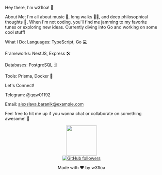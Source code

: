 Hey there, I'm w31loa! 👋

About Me:
I'm all about music 🎵, long walks 🚶‍♂️, and deep philosophical thoughts 🤔. When I'm not coding, you'll find me jamming to my favorite tunes or exploring new ideas. Currently diving into Go and working on some cool stuff!

What I Do:
  Languages: TypeScript, Go 💻
  
  Frameworks: NestJS, Express 🛠️
  
  Databases: PostgreSQL 🗄️

Tools: 
  Prisma, Docker 🐳

Let's Connect!

Telegram: @qqw01192

Email: alexslava.baranik@example.com

Feel free to hit me up if you wanna chat or collaborate on something awesome! 🚀

<div align="center"> <img src="https://media.giphy.com/media/LnQjpWaON8KrE/giphy.gif" width="100"/> </div>

<div align="center"> <a href="https://github.com/w31loa"> <img src="https://img.shields.io/github/followers/w31loa?label=Follow&style=social" alt="GitHub followers"/> </a> </div>

<div align="center"> <p>Made with ❤️ by w31loa</p> </div>
